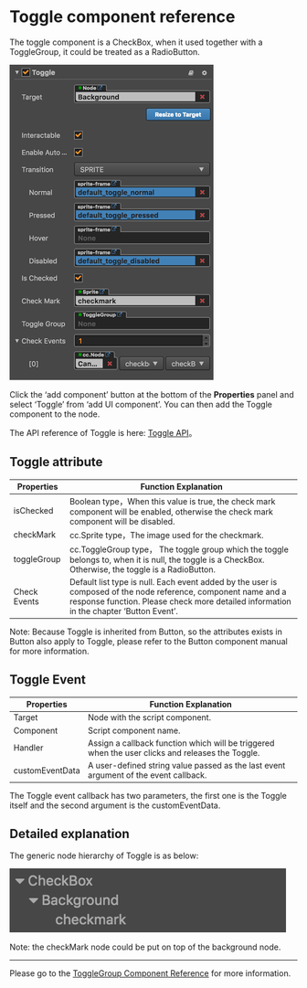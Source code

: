 # Toggle component reference

The toggle component is a CheckBox, when it used together with a ToggleGroup, it could be treated as a RadioButton.

![toggle1](./toggle/toggle.png)

Click the ‘add component’ button at the bottom of the **Properties** panel and select ‘Toggle’ from ‘add UI component’. You can then add the Toggle component to the node.

The API reference of Toggle is here: [Toggle API](../api/classes/toggle.html)。

## Toggle attribute
| Properties |   Function Explanation
| -------------- | ----------- |
|isChecked| Boolean type，When this value is true, the check mark component will be enabled, otherwise the check mark component will be disabled.
|checkMark| cc.Sprite type，The image used for the checkmark.
|toggleGroup| cc.ToggleGroup type， The toggle group which the toggle belongs to, when it is null, the toggle is a CheckBox. Otherwise, the toggle is a RadioButton.
|Check Events| Default list type is null. Each event added by the user is composed of the node reference, component name and a response function. Please check more detailed information in the chapter ‘Button Event’.

Note: Because Toggle is inherited from Button, so the attributes exists in Button also apply to Toggle, please refer to the Button component manual for more information.

## Toggle Event

| Properties      | Function Explanation                                                                             |
| --------------  | -----------                                                                                      |
| Target          | Node with the script component.                                                                  |
| Component       | Script component name.                                                                           |
| Handler         | Assign a callback function which will be triggered when the user clicks and releases the Toggle. |
| customEventData | A user-defined string value passed as the last event argument of the event callback.             |

The Toggle event callback has two parameters, the first one is  the Toggle itself and the second argument is the customEventData.

## Detailed explanation
The generic node hierarchy of Toggle is as below:

![toggle-node-tree](./toggle/toggle-node-tree.png)

Note: the checkMark node could be put on top of the background node.

---

Please go to the  [ToggleGroup Component Reference](toggleGroup.md) for more information.

